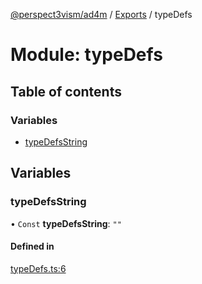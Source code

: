 [@perspect3vism/ad4m](../README.md) / [Exports](../modules.md) / typeDefs

# Module: typeDefs

## Table of contents

### Variables

- [typeDefsString](typeDefs.md#typedefsstring)

## Variables

### typeDefsString

• `Const` **typeDefsString**: ``""``

#### Defined in

[typeDefs.ts:6](https://github.com/perspect3vism/ad4m-executor/blob/5a19b63d/core/src/typeDefs.ts#L6)
